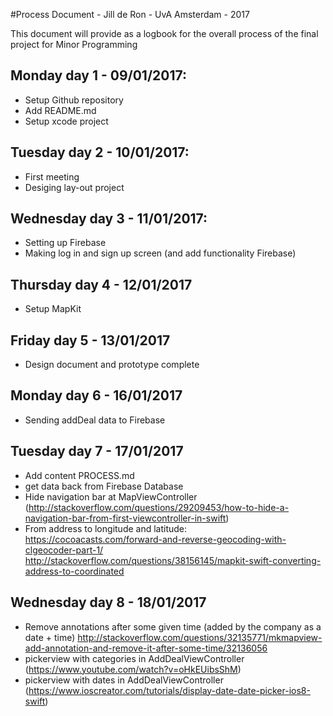 #Process Document - Jill de Ron - UvA Amsterdam - 2017

This document will provide as a logbook for the overall process of the final project for Minor Programming

## Monday day 1 - 09/01/2017: 
- Setup Github repository
- Add README.md
- Setup xcode project

## Tuesday day 2 - 10/01/2017: 
- First meeting 
- Desiging lay-out project

## Wednesday day 3 - 11/01/2017:
- Setting up Firebase
- Making log in and sign up screen (and add functionality Firebase)

## Thursday day 4 - 12/01/2017
- Setup MapKit 

## Friday day 5 - 13/01/2017
- Design document and prototype complete 

## Monday day 6 - 16/01/2017
- Sending addDeal data to Firebase

## Tuesday day 7 - 17/01/2017
- Add content PROCESS.md 
- get data back from Firebase Database 
- Hide navigation bar at MapViewController (http://stackoverflow.com/questions/29209453/how-to-hide-a-navigation-bar-from-first-viewcontroller-in-swift)
- From address to longitude and latitude: 
  https://cocoacasts.com/forward-and-reverse-geocoding-with-clgeocoder-part-1/
  http://stackoverflow.com/questions/38156145/mapkit-swift-converting-address-to-coordinated

## Wednesday day 8 - 18/01/2017
- Remove annotations after some given time (added by the company as a date + time)
  http://stackoverflow.com/questions/32135771/mkmapview-add-annotation-and-remove-it-after-some-time/32136056
- pickerview with categories in AddDealViewController (https://www.youtube.com/watch?v=oHkEUibsShM)
- pickerview with dates in AddDealViewController (https://www.ioscreator.com/tutorials/display-date-date-picker-ios8-swift)

